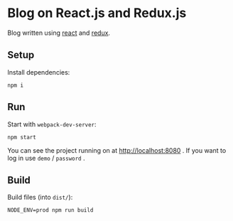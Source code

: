 # Blog on React.js and Redux.js

Blog written using [react](http://facebook.github.io/react/) and
[redux](https://github.com/reactjs/redux).

## Setup

Install dependencies:

    npm i

## Run

Start with `webpack-dev-server`:

    npm start

You can see the project running on at [http://localhost:8080](http://localhost:8080) .
If you want to log in use `demo` / `password` .

## Build

Build files (into `dist/`):

    NODE_ENV=prod npm run build
